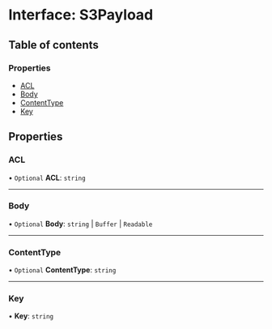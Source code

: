 # Interface: S3Payload

## Table of contents

### Properties

- [ACL](S3Payload.md#acl)
- [Body](S3Payload.md#body)
- [ContentType](S3Payload.md#contenttype)
- [Key](S3Payload.md#key)

## Properties

### ACL

• `Optional` **ACL**: `string`

___

### Body

• `Optional` **Body**: `string` \| `Buffer` \| `Readable`

___

### ContentType

• `Optional` **ContentType**: `string`

___

### Key

• **Key**: `string`
